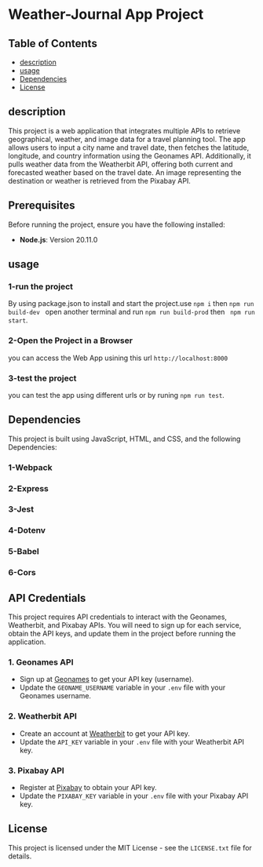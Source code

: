# Weather-Journal App Project
## Table of Contents

- [description](#description)
- [usage](#usage)
- [Dependencies](#Dependencies)
- [License](#License)
## description
This project is a web application that integrates multiple APIs to retrieve geographical, weather, and image data for a travel planning tool. The app allows users to input a city name and travel date, then fetches the latitude, longitude, and country information using the Geonames API. Additionally, it pulls weather data from the Weatherbit API, offering both current and forecasted weather based on the travel date. An image representing the destination or weather is retrieved from the Pixabay API.

## Prerequisites

Before running the project, ensure you have the following installed:

- **Node.js**: Version 20.11.0

## usage
### 1-run the project
By using package.json to install and start the project.use `npm i` then `npm run build-dev ` open another terminal and run `npm run build-prod` then ` npm run start`. 
### 2-Open the Project in a Browser
you can access the Web App usining this url `http://localhost:8000` 
### 3-test the project
you can test the app using different urls or by runing  `npm run test`.


## Dependencies
This project is built using JavaScript, HTML, and CSS, and the following Dependencies: 
### 1-Webpack
### 2-Express
### 3-Jest
### 4-Dotenv
### 5-Babel
### 6-Cors

## API Credentials

This project requires API credentials to interact with the Geonames, Weatherbit, and Pixabay APIs. You will need to sign up for each service, obtain the API keys, and update them in the project before running the application.

### 1. Geonames API
- Sign up at [Geonames](https://www.geonames.org/) to get your API key (username).
- Update the `GEONAME_USERNAME` variable in your `.env` file with your Geonames username.

### 2. Weatherbit API
- Create an account at [Weatherbit](https://www.weatherbit.io/) to get your API key.
- Update the `API_KEY` variable in your `.env` file with your Weatherbit API key.

### 3. Pixabay API
- Register at [Pixabay](https://pixabay.com/api/docs/) to obtain your API key.
- Update the `PIXABAY_KEY` variable in your `.env` file with your Pixabay API key.

## License
This project is licensed under the MIT License - see the `LICENSE.txt` file for details.

